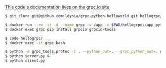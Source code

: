 [This code's documentation lives on the grpc.io site.](https://grpc.io/docs/languages/python/quickstart)


```bash
$ git clone git@github.com:ldynia/grpc-python-helloworld.git hellogrpc/

$ docker run --rm -it -d --name grpc -w /app -v $PWD/hellogrpc:/app python:3.7 bash
$ docker exec grpc pip install grpcio grpcio-tools

$ code hellogrpc/
$ docker exec -it grpc bash

$ python -m grpc_tools.protoc -I . --python_out=. --grpc_python_out=. greeter.proto
$ python server.py &
$ python client.py
```